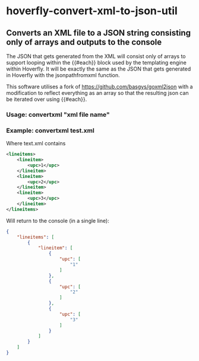 # hoverfly-convert-xml-to-json-util
## Converts an XML file to a JSON string consisting only of arrays and outputs to the console

The JSON that gets generated from the XML will consist only of arrays to support looping within the {{#each}} block used by the templating engine within Hoverfly. It will be exactly the same as the JSON that gets generated in Hoverfly with the jsonpathfromxml function.

This software utilises a fork of https://github.com/basgys/goxml2json with a modification to reflect everything as an array so that the resulting json can be iterated over using {{#each}}.

### Usage: convertxml "xml file name"

### Example: convertxml test.xml

Where text.xml contains
```XML
<lineitems>
    <lineitem>
        <upc>1</upc>
    </lineitem>
    <lineitem>
        <upc>2</upc>
    </lineitem>
    <lineitem>
        <upc>3</upc>
    </lineitem>
</lineitems>
```

Will return to the console (in a single line):

```JSON
{
    "lineitems": [
        {
            "lineitem": [
                {
                    "upc": [
                        "1"
                    ]
                },
                {
                    "upc": [
                        "2"
                    ]
                },
                {
                    "upc": [
                        "3"
                    ]
                }
            ]
        }
    ]
}
```
